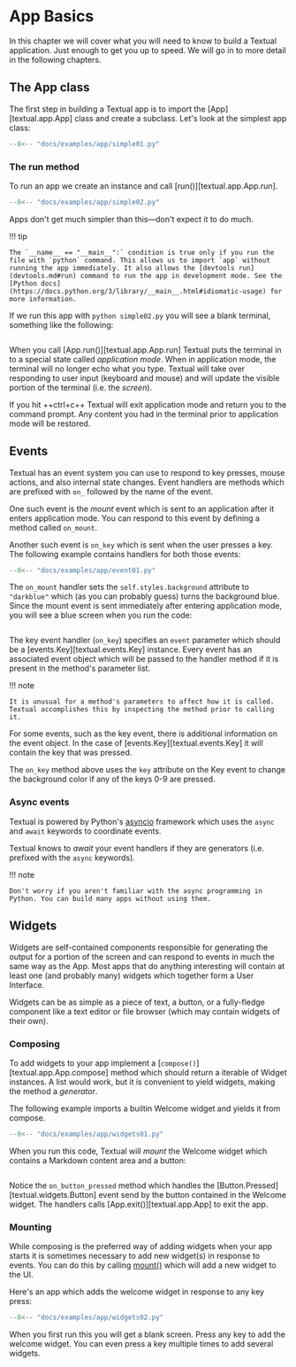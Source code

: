 # App Basics

In this chapter we will cover what you will need to know to build a Textual application. Just enough to get you up to speed. We will go in to more detail in the following chapters.

## The App class

The first step in building a Textual app is to import the [App][textual.app.App] class and create a subclass. Let's look at the simplest app class:

```python
--8<-- "docs/examples/app/simple01.py"
```

### The run method

To run an app we create an instance and call [run()][textual.app.App.run].

```python hl_lines="8-10" title="simple02.py"
--8<-- "docs/examples/app/simple02.py"
```

Apps don't get much simpler than this&mdash;don't expect it to do much.

!!! tip

    The `__name__ == "__main__":` condition is true only if you run the file with `python` command. This allows us to import `app` without running the app immediately. It also allows the [devtools run](devtools.md#run) command to run the app in development mode. See the [Python docs](https://docs.python.org/3/library/__main__.html#idiomatic-usage) for more information.

If we run this app with `python simple02.py` you will see a blank terminal, something like the following:

```{.textual path="docs/examples/app/simple02.py" title="simple02.py"}
```

When you call [App.run()][textual.app.App.run] Textual puts the terminal in to a special state called *application mode*. When in application mode, the terminal will no longer echo what you type. Textual will take over responding to user input (keyboard and mouse) and will update the visible portion of the terminal (i.e. the *screen*).

If you hit ++ctrl+c++ Textual will exit application mode and return you to the command prompt. Any content you had in the terminal prior to application mode will be restored.

## Events

Textual has an event system you can use to respond to key presses, mouse actions, and also internal state changes. Event handlers are methods which are prefixed with `on_` followed by the name of the event.

One such event is the *mount* event which is sent to an application after it enters application mode. You can respond to this event by defining a method called `on_mount`.

Another such event is `on_key` which is sent when the user presses a key. The following example contains handlers for both those events:

```python title="event01.py"
--8<-- "docs/examples/app/event01.py"
```

The `on_mount` handler sets the `self.styles.background` attribute to `"darkblue"` which (as you can probably guess) turns the background blue. Since the mount event is sent immediately after entering application mode, you will see a blue screen when you run the code:

```{.textual path="docs/examples/app/event01.py" hl_lines="23-25"}
```

The key event handler (`on_key`) specifies an `event` parameter which should be a [events.Key][textual.events.Key] instance. Every event has an associated event object which will be passed to the handler method if it is present in the method's parameter list.

!!! note

    It is unusual for a method's parameters to affect how it is called. Textual accomplishes this by inspecting the method prior to calling it.

For some events, such as the key event, there is additional information on the event object. In the case of [events.Key][textual.events.Key] it will contain the key that was pressed.

The `on_key` method above uses the `key` attribute on the Key event to change the background color if any of the keys 0-9 are pressed.

### Async events

Textual is powered by Python's [asyncio](https://docs.python.org/3/library/asyncio.html) framework which uses the `async` and `await` keywords to coordinate events.

Textual knows to *await* your event handlers if they are generators (i.e. prefixed with the `async` keywords).

!!! note

    Don't worry if you aren't familiar with the async programming in Python. You can build many apps without using them.

## Widgets

Widgets are self-contained components responsible for generating the output for a portion of the screen and can respond to events in much the same way as the App. Most apps that do anything interesting will contain at least one (and probably many) widgets which together form a User Interface.

Widgets can be as simple as a piece of text, a button, or a fully-fledge component like a text editor or file browser (which may contain widgets of their own).

### Composing 

To add widgets to your app implement a [`compose()`][textual.app.App.compose] method which should return a iterable of Widget instances. A list would work, but it is convenient to yield widgets, making the method a *generator*.

The following example imports a builtin Welcome widget and yields it from compose.

```python title="widgets01.py"
--8<-- "docs/examples/app/widgets01.py"
```

When you run this code, Textual will *mount* the Welcome widget which contains a Markdown content area and a button:

```{.textual path="docs/examples/app/widgets01.py" title="widgets01.py" }
```

Notice the `on_button_pressed` method which handles the [Button.Pressed][textual.widgets.Button] event send by the button contained in the Welcome widget. The handlers calls [App.exit()][textual.app.App] to exit the app.

### Mounting

While composing is the preferred way of adding widgets when your app starts it is sometimes necessary to add new widget(s) in response to events. You can do this by calling [mount()](textual.widget.Widget.mount) which will add a new widget to the UI.

Here's an app which adds the welcome widget in response to any key press:

```python title="widgets02.py" 
--8<-- "docs/examples/app/widgets02.py"
```

When you first run this you will get a blank screen. Press any key to add the welcome widget. You can even press a key multiple times to add several widgets.

```{.textual path="docs/examples/app/widgets02.py" title="widgets02.py" press="a,a,a,down,down,down,down,down,down,_,_,_,_,_,_"}
```
